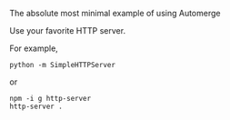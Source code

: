 The absolute most minimal example of using Automerge

Use your favorite HTTP server.

For example,
```
python -m SimpleHTTPServer
```

or

```
npm -i g http-server
http-server .
```
